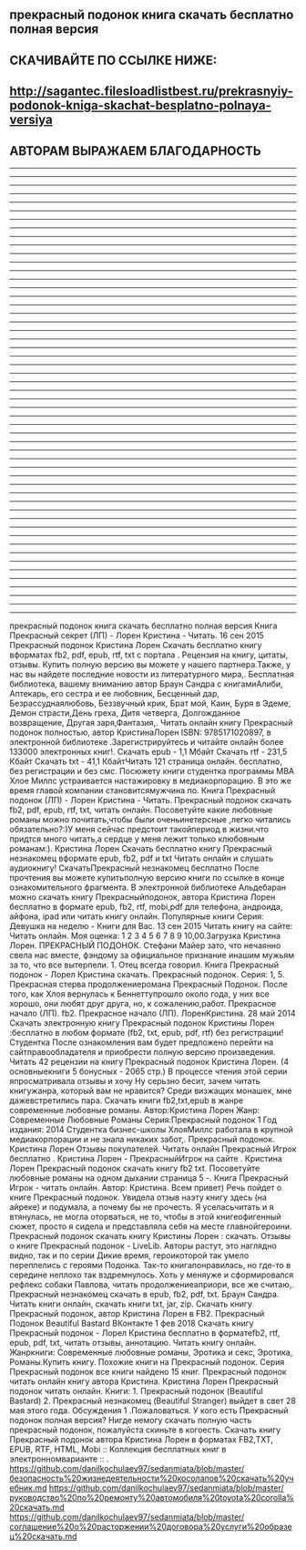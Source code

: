 прекрасный подонок книга скачать бесплатно полная версия
--------------------------------------------------
СКАЧИВАЙТЕ ПО ССЫЛКЕ НИЖЕ:
--------------------------------------------------
http://sagantec.filesloadlistbest.ru/prekrasnyiy-podonok-kniga-skachat-besplatno-polnaya-versiya
--------------------------------------------------
АВТОРАМ ВЫРАЖАЕМ БЛАГОДАРНОСТЬ
--------------------------------------------------
--------------------------------------------------
--------------------------------------------------
--------------------------------------------------
--------------------------------------------------
--------------------------------------------------
--------------------------------------------------
--------------------------------------------------
--------------------------------------------------
--------------------------------------------------
--------------------------------------------------
--------------------------------------------------
--------------------------------------------------
--------------------------------------------------
--------------------------------------------------
--------------------------------------------------
--------------------------------------------------
--------------------------------------------------
--------------------------------------------------
--------------------------------------------------
--------------------------------------------------
--------------------------------------------------
--------------------------------------------------
--------------------------------------------------
--------------------------------------------------
--------------------------------------------------
--------------------------------------------------
--------------------------------------------------
--------------------------------------------------
--------------------------------------------------
--------------------------------------------------
--------------------------------------------------
--------------------------------------------------
--------------------------------------------------
--------------------------------------------------
--------------------------------------------------
--------------------------------------------------
--------------------------------------------------
--------------------------------------------------
--------------------------------------------------
--------------------------------------------------
--------------------------------------------------
--------------------------------------------------
--------------------------------------------------
--------------------------------------------------
--------------------------------------------------
--------------------------------------------------
--------------------------------------------------
--------------------------------------------------
--------------------------------------------------
--------------------------------------------------
--------------------------------------------------
--------------------------------------------------
--------------------------------------------------
прекрасный подонок книга скачать бесплатно полная версия Книга Прекрасный секрет (ЛП) - Лорен Кристина - Читать. 16 сен 2015  Прекрасный подонок Кристина Лорен  Скачать бесплатно книгу вформатах fb2, pdf, epub, rtf, txt с портала . Рецензия на книгу, цитаты, отзывы.  Купить полную версию вы можете у нашего партнера.Также, у нас вы найдете последние новости из литературного мира,. Бесплатная библиотека, вашему вниманию автор Браун Сандра с книгамиАлиби, Аптекарь, его сестра и ее любовник, Бесценный дар, Безрассуднаялюбовь, Беззвучный крик, Брат мой, Каин, Буря в Эдеме, Демон страсти,День греха, Дитя четверга, Долгожданное возвращение, Другая заря,Фантазия,. Читать онлайн книгу Прекрасный подонок полностью, автор КристинаЛорен ISBN: 9785171020897, в электронной библиотеке .Зарегистрируйтесь и читайте онлайн более 133000 электронных книг!. Cкачать epub - 1,1 Мбайт Cкачать rtf - 231,5 Кбайт Cкачать txt - 41,1 КбайтЧитать 121 страница онлайн. бесплатно, без регистрации и без смс. Посюжету книги студентка программы MBA Хлое Миллс устраивается настажировку в медиакорпорацию. В это же время главой компании становитсямужчина по. Книга Прекрасный подонок (ЛП) - Лорен Кристина - Читать. Прекрасный подонок скачать fb2, pdf, epub, rtf, txt, читать онлайн. Посоветуйте какие любовные романы можно почитать,чтобы были оченьинетерсные ,легко читались обязательно?:)У меня сейчас предстоит такойпериод в жизни.что придтся много читать,а сердце у меня лежит только клюбовным романам:). Кристина Лорен  Скачать бесплатно книгу Прекрасный незнакомец вформате epub, fb2, pdf и txt  Читать онлайн и слушать аудиокнигу!  CкачатьПрекрасный незнакомец бесплатно  После прочтения вы можете купитьполную версию книги по ссылке в конце ознакомительного фрагмента. В электронной библиотеке Альдебаран можно скачать книгу Прекрасныйподонок, автора Кристина Лорен бесплатно в формате epub, fb2, rtf, mobi,pdf для телефона, андроида, айфона, ipad или читать книгу онлайн. Популярные книги Серия: Девушка на неделю - Книги для Вас. 13 сен 2015  Читать книгу на сайте: Читать онлайн. Моя оценка: 1 2 3 4 5 6 7 8 9 10,00.Загрузка Кристина Лорен. ПРЕКРАСНЫЙ ПОДОНОК. Стефани Майер зато, что нечаянно свела нас вместе, фэндому за официальное признание инашим мужьям за то, что все вытерпели. 1. Отец всегда говорил. Книга Прекрасный подонок - Лорел Кристина скачать. Прекрасный подонок. Серия: 1, 5. Прекрасная стерва  продолжениеромана Прекрасный Подонок. После того, как Хлоя вернулась к Беннеттупрошло около года, у них все хорошо, они любят друг друга, но, к сожалению,работ. Прекрасное начало (ЛП). fb2. Прекрасное начало (ЛП). ЛоренКристина. 28 май 2014  Скачать электронную книгу Прекрасный подонок Кристины Лорен :бесплатно в любом формате (fb2, txt, epub, pdf, rtf) без регистрации!Студентка  После ознакомления вам будет предложено перейти на сайтправообладателя и приобрести полную версию произведения. Читать
42 рецензии на книгу Прекрасный подонок Кристина Лорен. (4 основныекниги  5 бонусных - 2065 стр.) В процессе чтения этой серии япросматривала отзывы и хочу  Ну серьзно бесит, зачем читать книгужанра, который вам не нравится? Среди визжащих монашек, мне дажевстретились пара. Скачать книги fb2,txt,epub в жанре современные любовные романы.  Автор:Кристина Лорен Жанр: Современные Любовные Романы Серия:Прекрасный подонок  1 Год издания: 2014 Студентка бизнес-школы ХлояМиллс работала в крупной медиакорпорации и не знала никаких забот,. Прекрасный подонок. Кристина Лорен  Отзывы покупателей. Читать онлайн Прекрасный Игрок бесплатно . Кристина Лорен - ПрекрасныйИгрок на сайте . Кристина Лорен Прекрасный подонок скачать книгу fb2 txt. Посоветуйте любовные романы на одном дыхании  страница 5 -. Книга Прекрасный Игрок - читать онлайн. Автор: Кристина. Всем привет) Речь пойдет о книге Прекрасный подонок. Увидела отзыв наэту книгу здесь (на айреке) и подумала, а почему бы не прочесть. Я уселасьчитать и я втянулась, не могла оторваться, не то, чтобы в этой книгеофигенный сюжет, просто я сидела и представляла себя на месте главнойгероини. Прекрасный подонок скачать книгу Кристины Лорен : скачать. Отзывы о книге Прекрасный подонок - LiveLib. Авторы растут, это наглядно видно, так и по серии Дикие время, героикоторой так умело переплелись с героями Подонка. Так-то книгапонравилась, но где-то в середине неплохо так вздремнулось. Хоть у меняуже и сформировался рефлекс собаки Павлова, читать продолжениеаприори, все же считаю,. Прекрасный незнакомец скачать в epub, fb2, pdf, txt. Браун Сандра. Читать книги онлайн, скачать книги txt, jar, zip. Скачать книгу Прекрасный подонок, автор Кристина Лорен в FB2. Прекрасный Подонок  Beautiful Bastard  ВКонтакте
1 фев 2018  Скачать книгу Прекрасный подонок - Лорел Кристина бесплатно в форматеfb2, rtf, epub, pdf, txt, читать отзывы, аннотацию. Читать книгу онлайн. Жанркниги: Современные любовные романы, Эротика и секс, Эротика, Романы.Купить книгу. Похожие книги на Прекрасный подонок. Серия Прекрасный подонок все книги найдено 15 книг. Прекрасный подонок читать онлайн книгу автора Кристина. Кристина Лорен Прекрасный подонок  читать онлайн. Книги: 1. Прекрасный подонок (Beautiful Bastard) 2. Прекрасный незнакомец (Beautiful Stranger) выйдет в свет 28 мая этого года. Обсуждения 1 .Пожаловаться. У кого есть Прекрасный подонок полная версия?  Нигде немогу скачать полную часть прекрасный подонок, пожалуйста скиньте в когоесть. Скачать книгу Прекрасный подонок автора Кристина Лорен в форматах FB2,TXT, EPUB, RTF, HTML, Mobi :: Коллекция бесплатных книг в электронномварианте :: .
https://github.com/danilkochulaev97/sedanmiata/blob/master/безопасность%20жизнедеятельности%20косолапов%20скачать%20учебник.md
https://github.com/danilkochulaev97/sedanmiata/blob/master/руководство%20по%20ремонту%20автомобиля%20toyota%20corolla%20скачать.md
https://github.com/danilkochulaev97/sedanmiata/blob/master/соглашение%20о%20расторжении%20договора%20услуги%20образец%20скачать.md